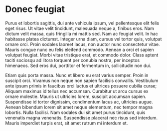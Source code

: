 # Donec feugiat

Purus et lobortis sagittis, dui ante vehicula ipsum, vel pellentesque elit felis eget risus. Ut vitae velit tincidunt, malesuada neque a, finibus eros. Nam dictum velit massa, quis fringilla mi mattis sed. Nam ac feugiat velit. In hac habitasse platea dictumst. Integer urna diam, cursus vel tortor quis, volutpat ornare orci. Proin sodales laoreet lacus, non auctor nunc consectetur vitae. Mauris congue nunc eu felis eleifend commodo. Aenean a orci et sapien volutpat feugiat. Morbi vitae tristique erat, et commodo dolor. Class aptent taciti sociosqu ad litora torquent per conubia nostra, per inceptos himenaeos. Sed eros dui, porttitor et fermentum in, sollicitudin non dui.

Etiam quis porta massa. Nunc et libero eu erat varius semper. Proin in suscipit orci. Vivamus non neque non sapien facilisis convallis. Vestibulum ante ipsum primis in faucibus orci luctus et ultrices posuere cubilia curae; Aliquam maximus id tellus nec accumsan. Curabitur ut arcu cursus ex ornare molestie. Mauris ut ultricies lorem, suscipit accumsan sapien. Suspendisse id tortor dignissim, condimentum lacus ac, ultricies augue. Aenean bibendum lorem sit amet neque elementum, nec tempor magna lobortis. Nulla facilisi. Nam sodales dui sit amet purus tincidunt, quis venenatis magna venenatis. Suspendisse placerat nec risus sed interdum. Mauris imperdiet turpis erat, sit amet rutrum mi interdum et.